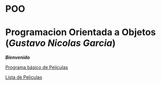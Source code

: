 # POO
 # __Programacion Orientada a Objetos__ (*Gustavo Nicolas Garcia*)
 __*Bienvenido*__ 

[Programa básico de Películas](https://github.com/CamaradaNicolas/POO/blob/master/Pelicula/Program.cs)

[Lista de Peliculas](https://github.com/CamaradaNicolas/POO/blob/master/ListaPeliculas/Program.cs)

